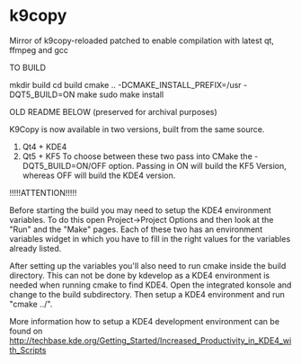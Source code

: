 # k9copy
Mirror of k9copy-reloaded patched to enable compilation with latest qt, ffmpeg and gcc

TO BUILD

mkdir build
cd build
cmake .. -DCMAKE_INSTALL_PREFIX=/usr -DQT5_BUILD=ON
make
sudo make install

OLD README BELOW (preserved for archival purposes)

K9Copy is now available in two versions, built from the same source.
1. Qt4 + KDE4
2. Qt5 + KF5
To choose between these two pass into CMake the -DQT5_BUILD=ON/OFF option. 
Passing in ON will build the KF5 Version, whereas OFF will build the KDE4 version.



!!!!!ATTENTION!!!!!

Before starting the build you may need to setup the KDE4 environment variables.
To do this open Project->Project Options and then look at the "Run" and the "Make" 
pages. Each of these two has an environment variables widget in which you have
to fill in the right values for the variables already listed.

After setting up the variables you'll also need to run cmake inside the build
directory. This can not be done by kdevelop as a KDE4 environment is needed
when running cmake to find KDE4. Open the integrated konsole and change to the build
subdirectory. Then setup a KDE4 environment and run "cmake ../".

More information how to setup a KDE4 development environment can be found on
http://techbase.kde.org/Getting_Started/Increased_Productivity_in_KDE4_with_Scripts
